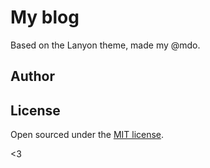 # My blog

Based on the Lanyon theme, made my @mdo. 
## Author

## License

Open sourced under the [MIT license](LICENSE.md).

<3